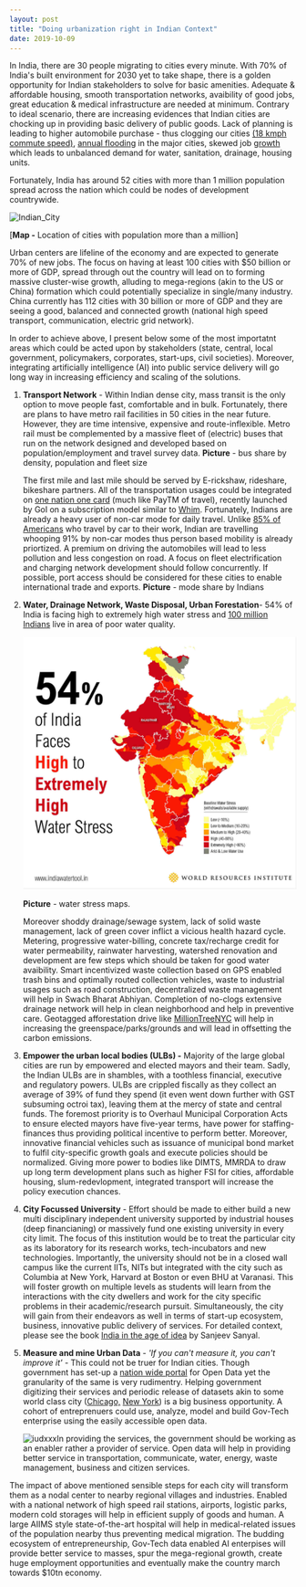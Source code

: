 ```yaml
---
layout: post
title: "Doing urbanization right in Indian Context"
date: 2019-10-09
---
```


In India, there are 30 people migrating to cities every minute. With 70% of India's built environment for 2030 yet to take shape, there is a golden opportunity for Indian stakeholders to solve for basic amenities.  Adequate & affordable housing, smooth transportation networks, avaibility of good jobs, great education & medical infrastructure are needed at minimum. Contrary to ideal scenario, there are increasing evidences that Indian cities are chocking up in providing basic delivery of public goods. Lack of planning is leading to higher automobile purchase - thus clogging our cities [(18 kmph commute speed)](https://economictimes.indiatimes.com/news/politics-and-nation/bengaluru-has-second-slowest-commute-speed-study/articleshow/70912200.cms?from=mdr), [annual flooding](https://twitter.com/fayedsouza/status/1179856647981678593) in the major cities, skewed job [growth]([http://www.infoedge.in/pdfs/jobspeak-report-april-2017.pdf](http://www.infoedge.in/pdfs/jobspeak-report-april-2017.pdf)) which leads to unbalanced demand for water, sanitation, drainage, housing units.

Fortunately, India has around 52 cities with more than 1 million population spread across the nation which could be nodes of development countrywide.

![Indian_City](/images/Indian_City.jpg)

[**Map -** Location of cities with population more than a million]







Urban centers are lifeline of the economy and are expected to generate 70% of new jobs. The focus on having at least 100 cities with $50 billion or more of GDP, spread through out the country will lead on to forming massive cluster-wise growth, alluding to mega-regions (akin to the US or China) formation which could potentially specialize in single/many industry. China currently has 112 cities with 30 billion or more of GDP and they are seeing a good, balanced and connected growth (national high speed transport, communication, electric grid network). 

In order to achieve above, I present below some of the most importatnt areas which could be acted upon by stakeholders (state, central, local government, policymakers, corporates, start-ups, civil societies). Moreover, integrating artificially intelligence (AI) into public service delivery will go long way in increasing efficiency and scaling of the solutions.

1. **Transport Network** - Within Indian dense city, mass transit is the only option to move people fast, comfortable and in bulk. Fortunately, there are plans to have metro rail facilities in 50 cities in the near future. However, they are time intensive, expensive and route-inflexible. Metro rail must be complemented by a massive fleet of (electric) buses that run on the network designed and developed based on population/employment and travel survey data. **Picture** - bus share by density, population and fleet size 
  
   
  
   The first mile and last mile should be served by E-rickshaw, rideshare, bikeshare partners. All of the transportation usages could be integrated on [one nation one card](https://www.cdac.in/index.aspx?id=pe_vlsi_One_Nation_One_Card) (much like PayTM of travel), recently launched by GoI on a subscription model similar to [Whim](https://whimapp.com/). Fortunately, Indians are already a heavy user of non-car mode for daily travel. Unlike [85% of Americans](https://www.thetransportpolitic.com/databook/travel-mode-shares-in-the-u-s/) who travel by car to their work, Indian are travelling whooping 91% by non-car modes thus person based mobility is already priortized. A premium on driving the automobiles will lead to less pollution and less congestion on road.  A focus on fleet electrification and charging network development should follow concurrently. If possible, port access should be considered for these cities to enable international trade and exports.  **Picture** - mode share by Indians
   
   
   
2. **Water, Drainage Network, Waste Disposal, Urban Forestation**-  54% of India is facing high to extremely high water stress and [100 million Indians](https://www.indiawatertool.in/) live in area of poor water quality. 

   ![water stress](/image/water%20stress.jpg)

   

   **Picture** - water stress maps. 

   Moreover shoddy drainage/sewage system, lack of solid waste management, lack of green cover inflict a vicious health hazard cycle.  Metering, progressive water-billing, concrete tax/recharge credit for water permeability, rainwater harvesting, watershed renovation and development are few steps which should be taken for good water avaibility. Smart incentivized waste collection based on GPS enabled trash bins and optimally routed collection vehicles, waste to industrial usages such as road construction, decentralized waste management will help in Swach Bharat Abhiyan. Completion of no-clogs extensive drainage network will help in clean neighborhood and help in preventive care. Geotagged afforestation drive like [MillionTreeNYC](https://www.milliontreesnyc.org/) will help in increasing the greenspace/parks/grounds and will lead in offsetting the carbon emissions.

    

3. **Empower the urban local bodies (ULBs) -** Majority of the large global cities are run by empowered and elected mayors and their team. Sadly, the Indian ULBs are in shambles, with a toothless financial, executive and regulatory powers. ULBs are crippled fiscally as they collect an average of 39% of fund they spend (it even went down further with GST subsuming octroi tax), leaving them at the mercy of state and central funds. The foremost priority is to Overhaul Municipal Corporation Acts to ensure elected mayors have five-year terms, have power for staffing-finances thus providing political incentive to perform better. Moreover, innovative financial vehicles such as issuance of municipal bond market to fulfil city-specific growth goals and execute policies should be normalized. Giving more power to bodies like DIMTS, MMRDA to draw up long term development plans such as higher FSI for cities, affordable housing, slum-redevlopment, integrated transport will increase the policy execution chances.  

    

4. **City Focussed University** - Effort should be made to either build a new multi disciplinary independent university supported by industrial houses (deep financianing) or massively fund one existing university in every city limit. The focus of this institution would be to treat the particular city as its laboratory for its research works, tech-incubators and new technologies. Importantly, the university should not be in a closed wall campus like the current IITs, NITs but integrated with the city such as Columbia at New York, Harvard at Boston or even BHU at Varanasi. This will foster growth on multiple levels as students will learn from the interactions with the city dwellers and work for the city specific problems in their academic/research  pursuit. Simultaneously, the city will gain from their endeavors as well in terms of start-up ecosystem, business, innovative public delivery of services. For detailed context, please see the book [India in the age of idea](https://www.amazon.in/India-Age-Ideas-Writings-2006-2018-ebook/dp/B07L31P4BH?tag=googinhydr18418-21&tag=googinkenshoo-21&ascsubtag=_k_Cj0KCQjwivbsBRDsARIsADyISJ9w3tA0Ww0joheU5ZDncdlvtYazLvG-PQ0YWjfr_czjMhrSdGBhntQaAvBnEALw_wcB_k_&gclid=Cj0KCQjwivbsBRDsARIsADyISJ9w3tA0Ww0joheU5ZDncdlvtYazLvG-PQ0YWjfr_czjMhrSdGBhntQaAvBnEALw_wcB) by Sanjeev Sanyal. 

    

5. **Measure and mine Urban Data** - *'If you can't measure it, you can't improve it'* - This could not be truer for Indian cities. Though government has set-up a [nation wide portal](https://data.gov.in/) for Open Data yet the granularity of the same is very rudimentry. Helping government digitizing their services and periodic release of datasets akin to some world class city ([Chicago,](https://data.cityofchicago.org/) [New York](https://opendata.cityofnewyork.us/)) is a big business opportunity. A cohort of entreprenuers could use, analyze, model and build Gov-Tech enterprise using the easily accessible open data.

   ![iudxxx](/Users/viks/Desktop/urbanization/iudxxx.jpg)In providing the services, the government should be working as an enabler rather a provider of service. Open data will help in providing better service in transportation, communicate, water, energy, waste management, business and citizen services. 

   

The impact of above mentioned sensible steps for each city will transform them as a nodal center to nearby  regional villages and industries. Enabled with a national network of high speed rail stations,  airports, logistic parks, modern cold storages will help in efficient supply of goods and human. A large AIIMS style state-of-the-art hospital will  help in medical-related issues of the population nearby thus preventing medical migration. The budding ecosystem of entrepreneurship, Gov-Tech data enabled AI enterpises will provide better service to masses, spur the mega-regional growth, create huge employment opportunities and eventually make the country march towards $10tn economy. 
